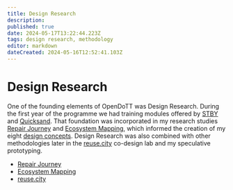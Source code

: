 ```yaml
---
title: Design Research
description: 
published: true
date: 2024-05-17T13:22:44.223Z
tags: design research, methodology
editor: markdown
dateCreated: 2024-05-16T12:52:41.103Z
---
```


# Design Research

One of the founding elements of OpenDoTT was Design Research. During the first year of the programme we had training modules offered by [STBY](https://www.stby.eu/) and [Quicksand](http://quicksand.co.in/). That foundation was incorporated in my research studies [Repair Journey](/opendott/studies/repair-journey) and [Ecosystem Mapping](/opendott/studies/ecosystem-mapping), which informed the creation of my eight [design concepts](/opendott/concepts). Design Research was also combined with other methodologies later in the [reuse.city](/opendott/studies/reuse-city) co-design lab and my speculative prototyping.

- [Repair Journey](/opendott/studies/repair-journey)
- [Ecosystem Mapping](/opendott/studies/ecosystem-mapping)
- [reuse.city](/opendott/studies/reuse-city)

<!-- to add

- design research training, part 1
- workshop on probes
- design research training, part 2

-->

